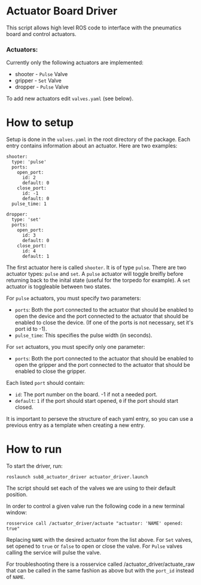 # Actuator Board Driver

This script allows high level ROS code to interface with the pneumatics board and control actuators.

### Actuators:

Currently only the following actuators are implemented:
* shooter - `Pulse` Valve
* gripper - `Set` Valve
* dropper - `Pulse` Valve

To add new actuators edit `valves.yaml` (see below).

# How to setup
Setup is done in the `valves.yaml` in the root directory of the package.
Each entry contains information about an actuator. Here are two examples:
    
	shooter:
	  type: 'pulse'
	  ports:
	    open_port:
	      id: 2
	      default: 0
	    close_port:
	      id: -1
	      default: 0
	  pulse_time: 1

	dropper:
	  type: 'set'
	  ports:
	    open_port:
	      id: 3
	      default: 0
	    close_port:
	      id: 4
	      default: 1

The first actuator here is called `shooter`. It is of type `pulse`. 
There are two actuator types: `pulse` and `set`. A `pulse` actuator will toggle breifly before returning back to the inital state (useful for the torpedo for example). A `set` actuator is toggleable between two states.

For `pulse` actuators, you must specify two parameters:
* `ports`: Both the port connected to the actuator that should be enabled to open the device and the port connected to the actuator that should be enabled to close the device. (If one of the ports is not necessary, set it's port id to -1).
* `pulse_time`: This specifies the pulse width (in seconds).

For `set` actuators, you must specify only one parameter:
* `ports`: Both the port connected to the actuator that should be enabled to open the gripper and the port connected to the actuator that should be enabled to close the gripper.

Each listed `port` should contain:
* `id`: The port number on the board. -1 if not a needed port.
* `default`: `1` if the port should start opened, `0` if the port should start closed.

It is important to perseve the structure of each yaml entry, so you can use a previous entry as a template when creating a new entry.

# How to run
To start the driver, run:

    roslaunch sub8_actuator_driver actuator_driver.launch
  
The script should set each of the valves we are using to their default position.

In order to control a given valve run the following code in a new terminal window:

    rosservice call /actuator_driver/actuate "actuator: 'NAME' opened: true" 

Replacing `NAME` with the desired actuator from the list above. For `Set` valves, set opened to `true` or `false` to open or close the valve. For `Pulse` valves calling the service will pulse the valve.

For troubleshooting there is a rosservice called /actuator_driver/actuate_raw that can be called in the same fashion as above but with the `port_id` instead of `NAME`.
